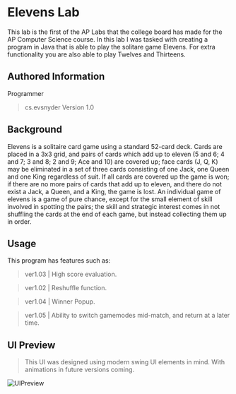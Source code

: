# Elevens Lab
This lab is the first of the AP Labs that the college board has made for the AP Computer Science course. In this lab I was tasked with creating a program in Java that is able to play the solitare game Elevens. For extra functionality you are also able to play Twelves and Thirteens.

## Authored Information
Programmer
> cs.evsnyder
Version
> 1.0


## Background
Elevens is a solitaire card game using a standard 52-card deck. Cards are placed in a 3x3 grid, and pairs of cards which add up to eleven (5 and 6; 4 and 7; 3 and 8; 2 and 9; Ace and 10) are covered up; face cards (J, Q, K) may be eliminated in a set of three cards consisting of one Jack, one Queen and one King regardless of suit. If all cards are covered up the game is won; if there are no more pairs of cards that add up to eleven, and there do not exist a Jack, a Queen, and a King, the game is lost. An individual game of elevens is a game of pure chance, except for the small element of skill involved in spotting the pairs; the skill and strategic interest comes in not shuffling the cards at the end of each game, but instead collecting them up in order.

## Usage
This program has features such as:
> ver1.03 | High score evaluation.

> ver1.02 | Reshuffle function.

> ver1.04 | Winner Popup.

> ver1.05 | Ability to switch gamemodes mid-match, and return at a later time.

## UI Preview
>This UI was designed using modern swing UI elements in mind. With animations in future versions coming.

![UIPreview](https://i.imgur.com/sULnOm1.png)
